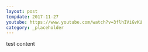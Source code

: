 ```yaml
---
layout: post
tempdate: 2017-11-27
youtube: https://www.youtube.com/watch?v=3flhIViGvKU
category: _placeholder
---
```

test content